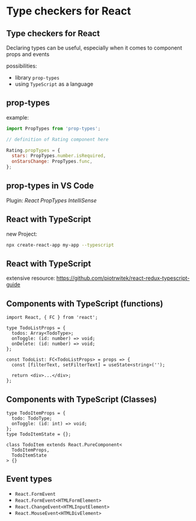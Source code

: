 # Type checkers for React

## Type checkers for React

Declaring types can be useful, especially when it comes to component props and events

possibilities:

- library `prop-types`
- using `TypeScript` as a language

## prop-types

example:

```js
import PropTypes from 'prop-types';

// definition of Rating component here

Rating.propTypes = {
  stars: PropTypes.number.isRequired,
  onStarsChange: PropTypes.func,
};
```

## prop-types in VS Code

Plugin: _React PropTypes IntelliSense_

## React with TypeScript

new Project:

```bash
npx create-react-app my-app --typescript
```

## React with TypeScript

extensive resource: https://github.com/piotrwitek/react-redux-typescript-guide

<!--

redux with typescript:

- https://github.com/piotrwitek/react-redux-typescript-guide
- https://medium.com/@resir014/a-type-safe-approach-to-redux-stores-in-typescript-6474e012b81e
- https://www.carlrippon.com/strongly-typed-react-redux-code-with-typescript/

-->

## Components with TypeScript (functions)

```tsx
import React, { FC } from 'react';

type TodoListProps = {
  todos: Array<TodoType>;
  onToggle: (id: number) => void;
  onDelete: (id: number) => void;
};

const TodoList: FC<TodoListProps> = props => {
  const [filterText, setFilterText] = useState<string>('');

  return <div>...</div>;
};
```

## Components with TypeScript (Classes)

```tsx
type TodoItemProps = {
  todo: TodoType;
  onToggle: (id: int) => void;
};
type TodoItemState = {};
```

```tsx
class TodoItem extends React.PureComponent<
  TodoItemProps,
  TodoItemState
> {}
```

## Event types

- `React.FormEvent`
- `React.FormEvent<HTMLFormElement>`
- `React.ChangeEvent<HTMLInputElement>`
- `React.MouseEvent<HTMLDivElement>`
